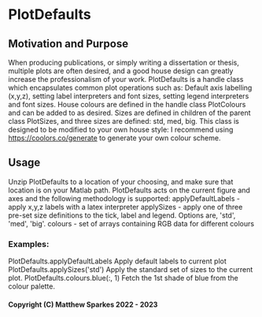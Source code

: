 # PlotDefaults
## Motivation and Purpose
When producing publications, or simply writing a dissertation or thesis, multiple plots are often desired, and a good house design can greatly increase the professionalism of your work. PlotDefaults is a handle class which encapsulates common plot operations such as: Default axis labelling (x,y,z), setting label interpreters and font sizes, setting legend interpreters and font sizes.
House colours are defined in the handle class PlotColours and can be added to as desired. Sizes are defined in children of the parent class PlotSizes, and three sizes are defined: std, med, big.
This class is designed to be modified to your own house style: I recommend using https://coolors.co/generate to generate your own colour scheme.

## Usage
Unzip PlotDefaults to a location of your choosing, and make sure that location is on your Matlab path. PlotDefaults acts on the current figure and axes and the following methodology is supported:
  applyDefaultLabels  - apply x,y,z labels with a latex interpreter
  applySizes          - apply one of three pre-set size definitions to
                        the tick, label and legend. Options are, 'std',
                        'med', 'big'.
  colours             - set of arrays containing RGB data for different
                        colours
### Examples:
  PlotDefaults.applyDefaultLabels
      Apply default labels to current plot    
  PlotDefaults.applySizes('std')
      Apply the standard set of sizes to the current plot.
  PlotDefaults.colours.blue(:, 1)
      Fetch the 1st shade of blue from the colour palette.
      
#### Copyright (C) Matthew Sparkes 2022 - 2023

